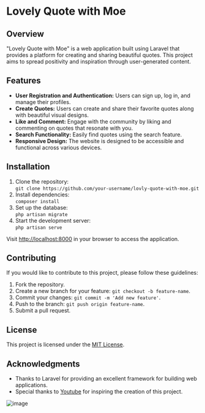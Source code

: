 <h1>Lovely Quote with Moe</h1>

<h2>Overview</h2>
<p>"Lovely Quote with Moe" is a web application built using Laravel that provides a platform for creating and sharing beautiful quotes. This project aims to spread positivity and inspiration through user-generated content.</p>

<h2>Features</h2>
<ul>
    <li><strong>User Registration and Authentication:</strong> Users can sign up, log in, and manage their profiles.</li>
    <li><strong>Create Quotes:</strong> Users can create and share their favorite quotes along with beautiful visual designs.</li>
    <li><strong>Like and Comment:</strong> Engage with the community by liking and commenting on quotes that resonate with you.</li>
    <li><strong>Search Functionality:</strong> Easily find quotes using the search feature.</li>
    <li><strong>Responsive Design:</strong> The website is designed to be accessible and functional across various devices.</li>
</ul>

<h2>Installation</h2>
<ol>
    <li>Clone the repository:<br><code>git clone https://github.com/your-username/lovly-quote-with-moe.git</code></li>
    <li>Install dependencies:<br><code>composer install</code></li>
    <li>Set up the database:<br><code>php artisan migrate</code></li>
    <li>Start the development server:<br><code>php artisan serve</code></li>
</ol>
<p>Visit <a href="http://localhost:8000">http://localhost:8000</a> in your browser to access the application.</p>

<h2>Contributing</h2>
<p>If you would like to contribute to this project, please follow these guidelines:</p>
<ol>
    <li>Fork the repository.</li>
    <li>Create a new branch for your feature: <code>git checkout -b feature-name</code>.</li>
    <li>Commit your changes: <code>git commit -m 'Add new feature'</code>.</li>
    <li>Push to the branch: <code>git push origin feature-name</code>.</li>
    <li>Submit a pull request.</li>
</ol>

<h2>License</h2>
<p>This project is licensed under the <a href="LICENSE">MIT License</a>.</p>

<h2>Acknowledgments</h2>
<ul>
    <li>Thanks to Laravel for providing an excellent framework for building web applications.</li>
    <li>Special thanks to <a href="link-to-moe-profile">Youtube</a> for inspiring the creation of this project.</li>
</ul>

</body>
</html>

![image](https://github.com/MoezChallouf/Lovely-Qoutes/assets/72388621/05535487-bbfe-4740-b7b3-8cf2a0a7d6a4)



